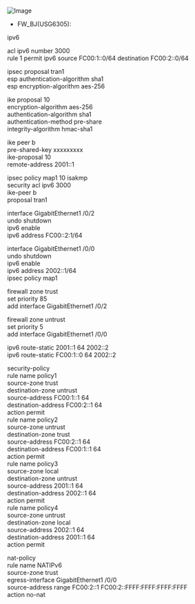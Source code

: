 ![Image](https://github.com/silence-kai/IPsecVPN/blob/master/site%20to%20site%20vpn%20over%20IPv6/L2L-IPv6.png)
- FW_BJ(USG6305):  
  
ipv6  
  
acl ipv6 number 3000   
rule 1 permit ipv6 source FC00:1::0/64 destination FC00:2::0/64  
  
ipsec proposal tran1   
esp authentication-algorithm sha1  
esp encryption-algorithm aes-256  
  
ike proposal 10   
encryption-algorithm aes-256    
authentication-algorithm sha1  
authentication-method pre-share   
integrity-algorithm hmac-sha1  
  
ike peer b   
pre-shared-key xxxxxxxxx   
ike-proposal 10   
remote-address 2001::1   
  
ipsec policy map1 10 isakmp   
security acl ipv6 3000   
ike-peer b  
proposal tran1  
  
interface GigabitEthernet1 /0/2  
undo shutdown  
ipv6 enable   
ipv6 address FC00::2:1/64  
    
interface GigabitEthernet1 /0/0  
undo shutdown  
ipv6 enable    
ipv6 address 2002::1/64   
ipsec policy map1  
  
firewall zone trust   
set priority 85  
add interface GigabitEthernet1 /0/2  
  
firewall zone untrust   
set priority 5   
add interface GigabitEthernet1 /0/0  
  
ipv6 route-static 2001::1 64 2002::2   
ipv6 route-static FC00:1::0 64 2002::2   
  
security-policy  
rule name policy1   
source-zone trust  
destination-zone untrust  
source-address FC00:1::1 64  
destination-address FC00:2::1 64  
action permit  
rule name policy2  
source-zone untrust  
destination-zone trust  
source-address FC00:2::1 64  
destination-address FC00:1::1 64  
action permit  
rule name policy3  
source-zone local  
destination-zone untrust   
source-address 2001::1 64  
destination-address 2002::1 64  
action permit  
rule name policy4  
source-zone untrust  
destination-zone local  
source-address 2002::1 64  
destination-address 2001::1 64  
action permit  
  
nat-policy   
rule name NATIPv6  
source-zone trust  
egress-interface GigabitEthernet1 /0/0  
source-address range FC00:2::1 FC00:2::FFFF:FFFF:FFFF:FFFF  
action no-nat  
